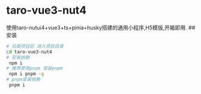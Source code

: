 # taro-vue3-nut4
使用taro-nutui4+vue3+ts+pinia+husky搭建的通用小程序,H5模版,开箱即用.
##安装
```bash
# 拉取项目后 进入项目目录
cd taro-vue3-nut4
# 安装依赖
 npm i
# 推荐使用pnpm 安装pnpm
 npm i pnpm -g
# pnpm安装依赖
 pnpm i 
 
```
